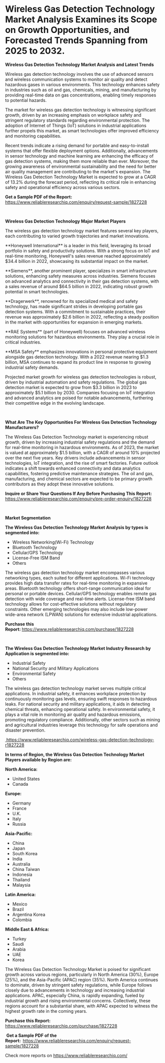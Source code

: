 <p><h1>Wireless Gas Detection Technology Market Analysis Examines its Scope on Growth Opportunities, and Forecasted Trends Spanning from 2025 to 2032.</h1></p><p><strong>Wireless Gas Detection Technology Market Analysis and Latest Trends</strong></p>
<p><p>Wireless gas detection technology involves the use of advanced sensors and wireless communication systems to monitor air quality and detect hazardous gases in various environments. This technology enhances safety in industries such as oil and gas, chemicals, mining, and manufacturing by providing real-time data on gas concentrations, enabling timely responses to potential hazards. </p><p>The market for wireless gas detection technology is witnessing significant growth, driven by an increasing emphasis on workplace safety and stringent regulatory standards regarding environmental protection. The adoption of Internet of Things (IoT) solutions in industrial applications further propels this market, as smart technologies offer improved efficiency and monitoring capabilities. </p><p>Recent trends indicate a rising demand for portable and easy-to-install systems that offer flexible deployment options. Additionally, advancements in sensor technology and machine learning are enhancing the efficacy of gas detection systems, making them more reliable than ever. Moreover, the growing awareness of environmental sustainability and the need for better air quality management are contributing to the market's expansion. The Wireless Gas Detection Technology Market is expected to grow at a CAGR of 13.2% during the forecast period, reflecting its critical role in enhancing safety and operational efficiency across various sectors.</p></p>
<p><strong>Get a Sample PDF of the Report:&nbsp;</strong> <a href="https://www.reliableresearchiq.com/enquiry/request-sample/1827228?utm_campaign=103&utm_medium=2&utm_source=Github&utm_content=ia&utm_term=11032025&utm_id=wireless-gas-detection-technology">https://www.reliableresearchiq.com/enquiry/request-sample/1827228</a></p>
<p>&nbsp;</p>
<p><strong>Wireless Gas Detection Technology Major Market Players</strong></p>
<p><p>The wireless gas detection technology market features several key players, each contributing to varied growth trajectories and market innovations. </p><p>**Honeywell International** is a leader in this field, leveraging its broad portfolio in safety and productivity solutions. With a strong focus on IoT and real-time monitoring, Honeywell's sales revenue reached approximately $34.4 billion in 2022, showcasing its substantial impact on the market.</p><p>**Siemens**, another prominent player, specializes in smart infrastructure solutions, enhancing safety measures across industries. Siemens focuses on advanced analytics and connectivity in their gas detection systems, with a sales revenue of around $64.5 billion in 2022, indicating robust growth potential in smart technologies.</p><p>**Dragerwerk**, renowned for its specialized medical and safety technology, has made significant strides in developing portable gas detection systems. With a commitment to sustainable practices, their revenue was approximately $2.6 billion in 2022, reflecting a steady position in the market with opportunities for expansion in emerging markets.</p><p>**RAE Systems** (part of Honeywell) focuses on advanced wireless monitoring solutions for hazardous environments. They play a crucial role in critical industries. </p><p>**MSA Safety** emphasizes innovations in personal protective equipment alongside gas detection technology. With a 2022 revenue nearing $1.3 billion, MSA continues to expand its product line in response to growing industrial safety demands. </p><p>Projected market growth for wireless gas detection technologies is robust, driven by industrial automation and safety regulations. The global gas detection market is expected to grow from $3.3 billion in 2023 to approximately $5.1 billion by 2030. Companies focusing on IoT integration and advanced analytics are poised for notable advancements, furthering their competitive edge in the evolving landscape.</p></p>
<p>&nbsp;</p>
<p><strong>What Are The Key Opportunities For Wireless Gas Detection Technology Manufacturers?</strong></p>
<p><p>The Wireless Gas Detection Technology market is experiencing robust growth, driven by increasing industrial safety regulations and the demand for real-time monitoring in hazardous environments. As of 2023, the market is valued at approximately $1.5 billion, with a CAGR of around 10% projected over the next five years. Key drivers include advancements in sensor technologies, IoT integration, and the rise of smart factories. Future outlook indicates a shift towards enhanced connectivity and data analytics capabilities, fostering predictive maintenance strategies. The oil and gas, manufacturing, and chemical sectors are expected to be primary growth contributors as they adopt these innovative solutions.</p></p>
<p><strong>Inquire or Share Your Questions If Any Before Purchasing This Report:</strong> <a href="https://www.reliableresearchiq.com/enquiry/pre-order-enquiry/1827228?utm_campaign=103&utm_medium=2&utm_source=Github&utm_content=ia&utm_term=11032025&utm_id=wireless-gas-detection-technology">https://www.reliableresearchiq.com/enquiry/pre-order-enquiry/1827228</a></p>
<p>&nbsp;</p>
<p><strong>Market Segmentation</strong></p>
<p><strong>The Wireless Gas Detection Technology Market Analysis by types is segmented into:</strong></p>
<p><ul><li>Wireless Networking(Wi-Fi) Technology</li><li>Bluetooth Technology</li><li>Cellular/GPS Technology</li><li>License-Free ISM Band</li><li>Others</li></ul></p>
<p><p>The wireless gas detection technology market encompasses various networking types, each suited for different applications. Wi-Fi technology provides high data transfer rates for real-time monitoring in expansive areas. Bluetooth technology offers short-range communication ideal for personal or portable devices. Cellular/GPS technology enables remote gas detection with wide coverage and real-time alerts. License-free ISM band technology allows for cost-effective solutions without regulatory constraints. Other emerging technologies may also include low-power wide-area network (LPWAN) solutions for extensive industrial applications.</p></p>
<p><strong>Purchase this Report:&nbsp;</strong><a href="https://www.reliableresearchiq.com/purchase/1827228?utm_campaign=103&utm_medium=2&utm_source=Github&utm_content=ia&utm_term=11032025&utm_id=wireless-gas-detection-technology">https://www.reliableresearchiq.com/purchase/1827228</a></p>
<p>&nbsp;</p>
<p><strong>The Wireless Gas Detection Technology Market Industry Research by Application is segmented into:</strong></p>
<p><ul><li>Industrial Safety</li><li>National Security and Military Applications</li><li>Environmental Safety</li><li>Others</li></ul></p>
<p><p>The wireless gas detection technology market serves multiple critical applications. In industrial safety, it enhances workplace protection by continuously monitoring gas levels, ensuring swift responses to hazardous leaks. For national security and military applications, it aids in detecting chemical threats, enhancing operational safety. In environmental safety, it plays a vital role in monitoring air quality and hazardous emissions, promoting regulatory compliance. Additionally, other sectors such as mining and agricultural industries leverage this technology for safe operations and disaster prevention.</p></p>
<p><a href="https://www.reliableresearchiq.com/wireless-gas-detection-technology-r1827228?utm_campaign=103&utm_medium=2&utm_source=Github&utm_content=ia&utm_term=11032025&utm_id=wireless-gas-detection-technology">&nbsp;https://www.reliableresearchiq.com/wireless-gas-detection-technology-r1827228</a></p>
<p><strong>In terms of Region, the Wireless Gas Detection Technology Market Players available by Region are:</strong></p>
<p>
    <p> <strong> North America: </strong>
        <ul>
            <li>United States</li>
            <li>Canada</li>
        </ul>
        </p> 
    <p> <strong> Europe: </strong>
        <ul>
            <li>Germany</li>
            <li>France</li>
            <li>U.K.</li>
            <li>Italy</li>
            <li>Russia</li>
        </ul>
        </p> 
    <p> <strong> Asia-Pacific: </strong>
        <ul>
            <li>China</li>
            <li>Japan</li>
            <li>South Korea</li>
            <li>India</li>
            <li>Australia</li>
            <li>China Taiwan</li>
            <li>Indonesia</li>
            <li>Thailand</li>
            <li>Malaysia</li>
        </ul>
        </p> 
    <p> <strong> Latin America: </strong>
        <ul>
            <li>Mexico</li>
            <li>Brazil</li>
            <li>Argentina Korea</li>
            <li>Colombia</li>
        </ul>
        </p> 
    <p> <strong> Middle East & Africa: </strong>
        <ul>
            <li>Turkey</li>
            <li>Saudi</li>
            <li>Arabia</li>
            <li>UAE</li>
            <li>Korea</li>
        </ul>
    </p>
    </p>
<p><p>The Wireless Gas Detection Technology Market is poised for significant growth across various regions, particularly in North America (30%), Europe (25%), and the Asia-Pacific (APAC) region (35%). North America continues to dominate, driven by stringent safety regulations, while Europe follows closely due to advancements in technology and increasing industrial applications. APAC, especially China, is rapidly expanding, fueled by industrial growth and rising environmental concerns. Collectively, these regions account for a substantial share, with APAC expected to witness the highest growth rate in the coming years.</p></p>
<p><strong>Purchase this Report: </strong><a href="https://www.reliableresearchiq.com/purchase/1827228?utm_campaign=103&utm_medium=2&utm_source=Github&utm_content=ia&utm_term=11032025&utm_id=wireless-gas-detection-technology">https://www.reliableresearchiq.com/purchase/1827228</a></p>
<p>&nbsp;<strong>Get a Sample PDF of the Report:&nbsp;&nbsp;</strong><a href="https://www.reliableresearchiq.com/enquiry/request-sample/1827228?utm_campaign=103&utm_medium=2&utm_source=Github&utm_content=ia&utm_term=11032025&utm_id=wireless-gas-detection-technology">https://www.reliableresearchiq.com/enquiry/request-sample/1827228</a></p>
<p><strong></strong></p>
<p>Check more reports on <a href="https://www.reliableresearchiq.com/?utm_campaign=103&utm_medium=2&utm_source=Github&utm_content=ia&utm_term=11032025&utm_id=wireless-gas-detection-technology">https://www.reliableresearchiq.com/</a></p>